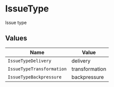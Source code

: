# IssueType

Issue type


## Values

| Name                      | Value                     |
| ------------------------- | ------------------------- |
| `IssueTypeDelivery`       | delivery                  |
| `IssueTypeTransformation` | transformation            |
| `IssueTypeBackpressure`   | backpressure              |